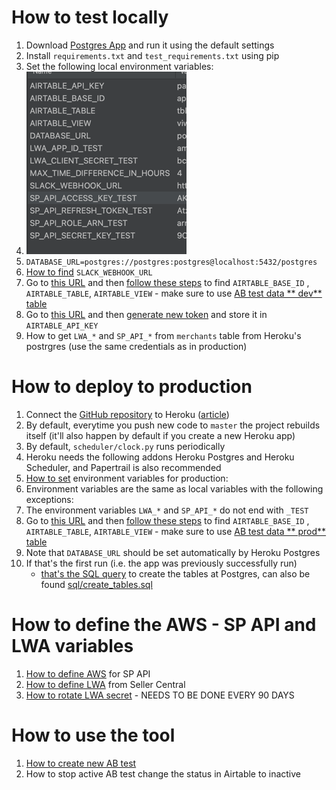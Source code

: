 # How to test locally

1. Download [Postgres App](https://postgresapp.com/) and run it using the default settings
2. Install `requirements.txt` and `test_requirements.txt` using pip
3. Set the following local environment variables:
4. ![img.png](readme/env_var.png)
5. `DATABASE_URL=postgres://postgres:postgres@localhost:5432/postgres`
6. [How to find](https://www.loom.com/share/c2a34ce03f564adfb3ea41839acb6474) `SLACK_WEBHOOK_URL`
7. Go to [this URL](https://airtable.com/appJRCGueDxxL03DF/tblmITTii8gS7qol1/viwrdzhDjx06V3g9i?blocks=hide) and
   then [follow these steps](https://www.loom.com/share/10b0b9b3945348e8946878799a3220fb) to find `AIRTABLE_BASE_ID`
   , `AIRTABLE_TABLE`, `AIRTABLE_VIEW` - make sure to use [AB test data **
   dev** table](https://airtable.com/appJRCGueDxxL03DF/tbl8ZL55ckXGjZcrf/viwdurtqdJHU7C4fw?blocks=hide)
8. Go to [this URL](https://airtable.com/create/tokens) and
   then [generate new token](https://www.loom.com/share/1933f4f1915e40268fb31748d66ad29e) and store it
   in `AIRTABLE_API_KEY`
9. How to get `LWA_*` and `SP_API_*` from `merchants` table from Heroku's postrgres (use the same credentials as in
   production)

# How to deploy to production

1. Connect the [GitHub repository](https://github.com/ohadnav/amazon-image-checker) to
   Heroku ([article](https://devcenter.heroku.com/articles/git))
2. By default, everytime you push new code to `master` the project rebuilds itself (it'll also happen by default if you
   create a new Heroku app)
3. By default, `scheduler/clock.py` runs periodically
4. Heroku needs the following addons Heroku Postgres and Heroku Scheduler, and Papertrail is also recommended
5. [How to set](https://devcenter.heroku.com/articles/config-vars) environment variables for production:
6. Environment variables are the same as local variables with the following exceptions:
7. The environment variables `LWA_*` and `SP_API_*` do not end with `_TEST`
8. Go to [this URL](https://airtable.com/appJRCGueDxxL03DF/tblmITTii8gS7qol1/viwrdzhDjx06V3g9i?blocks=hide) and
   then [follow these steps](https://www.loom.com/share/10b0b9b3945348e8946878799a3220fb) to find `AIRTABLE_BASE_ID`
   , `AIRTABLE_TABLE`, `AIRTABLE_VIEW` - make sure to use [AB test data **
   prod** table](https://airtable.com/appJRCGueDxxL03DF/tblmITTii8gS7qol1/viwrdzhDjx06V3g9i?blocks=hide)
9. Note that `DATABASE_URL` should be set automatically by Heroku Postgres
10. If that's the first run (i.e. the app was previously successfully run)
    - [that's the SQL query](https://data.heroku.com/dataclips/pvhbhujkwdvprzfuojfkqevtiviq) to create the tables at
    Postgres, can also be found [sql/create_tables.sql](readme/create_tables.sql)

# How to define the AWS - SP API and LWA variables

1. [How to define AWS](https://www.loom.com/share/2724f5fcf9844ff3a0012066ba249c7d) for SP API
2. [How to define LWA](https://www.loom.com/share/55b988571983489cbee66fd029f659a9) from Seller Central
3. [How to rotate LWA secret](https://www.loom.com/share/151335bbe95e454597931a18ccbecd57) - NEEDS TO BE DONE EVERY 90
   DAYS

# How to use the tool

1. [How to create new AB test](https://www.loom.com/share/184ca1fe52c4422b88efa71bf9b78b71)
2. How to stop active AB test change the status in Airtable to inactive
